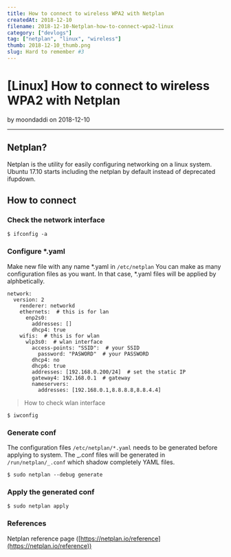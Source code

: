 ```yaml
---
title: How to connect to wireless WPA2 with Netplan
createdAt: 2018-12-10
filename: 2018-12-10-Netplan-how-to-connect-wpa2-linux
category: ["devlogs"]
tag: ["netplan", "linux", "wireless"]
thumb: 2018-12-10_thumb.png
slug: Hard to remember #3
---
```


# [Linux] How to connect to wireless WPA2 with Netplan

by moondaddi on 2018-12-10

---

## Netplan?

Netplan is the utility for easily configuring networking on a linux system. Ubuntu 17.10 starts including the netplan by default instead of deprecated ifupdown.

## How to connect

### Check the network interface

```shell
$ ifconfig -a
```

### Configure \*.yaml

Make new file with any name \*.yaml in `/etc/netplan`
You can make as many configuration files as you want. In that case, \*.yaml files will be applied by alphbetically.

```shell
network:
  version: 2
    renderer: networkd
    ethernets:  # this is for lan
      enp2s0:
        addresses: []
        dhcp4: true
    wifis:  # this is for wlan
      wlp3s0:  # wlan interface
        access-points: "SSID":  # your SSID
          password: "PASWORD"  # your PASSWORD
        dhcp4: no
        dhcp6: true
        addresses: [192.168.0.200/24]  # set the static IP
        gateway4: 192.168.0.1  # gateway
        nameservers:
          addresses: [192.168.0.1,8.8.8.8,8.8.4.4]
```

> How to check wlan interface

```shell
$ iwconfig
```

### Generate conf

The configuration files `/etc/netplan/*.yaml` needs to be generated before applying to system. The _.conf files will be generated in `/run/netplan/_.conf` which shadow completely YAML files.

```shell
$ sudo netplan --debug generate
```

### Apply the generated conf

```shell
$ sudo netplan apply
```

### References

Netplan reference page ([https://netplan.io/reference](https://netplan.io/reference))
